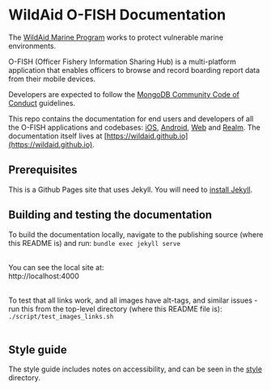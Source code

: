 # WildAid O-FISH Documentation
  
The [WildAid Marine Program](https://marine.wildaid.org/) works to protect vulnerable marine environments.

O-FISH (Officer Fishery Information Sharing Hub) is a multi-platform application that enables officers to browse and record boarding report data from their mobile devices.

Developers are expected to follow the <A HREF="https://www.mongodb.com/community-code-of-conduct">MongoDB Community Code of Conduct</A> guidelines.

This repo contains the documentation for end users and developers of all the O-FISH applications and codebases: [iOS](https://github.com/WildAid/o-fish-ios), [Android](https://github.com/WildAid/o-fish-android), [Web](https://github.com/WildAid/o-fish-web) and [Realm](https://github.com/WildAid/o-fish-realm). The documentation itself lives at [https://wildaid.github.io](https://wildaid.github.io).

## Prerequisites

This is a Github Pages site that uses Jekyll. You will need to [install Jekyll](https://jekyllrb.com/docs/installation/).

## Building and testing the documentation

To build the documentation locally, navigate to the publishing source (where this README is) and run:
`bundle exec jekyll serve`<BR><BR>

You can see the local site at:<BR>
http://localhost:4000<BR><BR>

To test that all links work, and all images have alt-tags, and similar issues - run this from the top-level directory (where this README file is):<BR>
`./script/test_images_links.sh` <BR><BR>

## Style guide

The style guide includes notes on accessibility, and can be seen in the [style](https://wildaid.github.io/style) directory.
